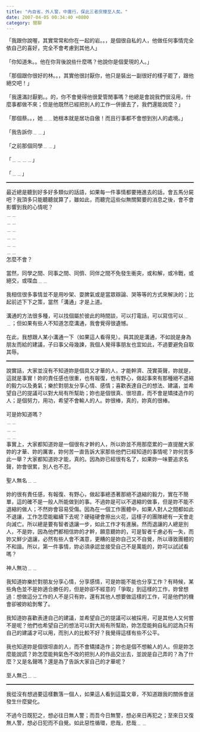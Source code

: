 ```yaml
---
title: "內自省，外人警，中庸行，保此三者庶臻至人矣。"
date: 2007-04-05 00:34:40 +0800
category: 閒聊
---
```

「我跟你說喔，其實常常和你在一起的岩。。，是個很自私的人，他做任何事情完全依自己的喜好，完全不會考慮到其他人」<br /><br />「你知道朱。。他在你背後說些什麼嗎？他說你是個愛現的人。」<br /><br />「那個跟你很好的林。。，其實他很討厭你，他只是裝出一副很好的樣子罷了，跟他絕交吧！」<br /><br />「我還滿討厭劉。。的，你不會覺得他很愛管閒事嗎？他總是會說我們很沒用，什麼事都做不來；但是他既然已經把別人的工作一併搶去了，我們還能說麼？」<br /><br />「那個蔡。。，她﹍﹍她根本就是居功自傲！而且行事都不會想到別人的處境。」<br /><br />「我告訴你﹍﹍」<br /><br />「之前那個同學﹍﹍」<br /><br />「﹍﹍﹍﹍」<br /><br />「﹍﹍」<br /><hr style="width: 100%; height: 2px;" />最近總是聽到好多好多類似的話語，如果每一件事情都要捲進去的話，會五馬分屍吧？我頂多只能聽聽就算了，雖如此，而聽完這些似無關緊要的消息之後，會不會影響到我的心情呢？<br />﹍﹍<br />﹍﹍<br />﹍﹍<br />﹍﹍<br />﹍﹍<br />﹍﹍<br />怎麼不會？<br /><br />當然，同學之間、同事之間、同儕、同伴之間不免發生衝突，或和解，或冷戰，或絕交，或喋血﹍﹍<br /><br />我相信很多事情並不是用吵架、耍脾氣或是當眾辯論、哭等等的方式來解決的；比起前述下下之策，當然「溝通」才是上道。<br /><br />溝通的方法很多種，可以找個屬於彼此的時間談，可以打電話，可以寫信可以﹍﹍；但如果有些人不知道怎麼溝通，我會覺得很遺憾。<br /><br />在此，我想跟人某小溝通一下（如果這人看得見）。與其說是溝通，不如說是身為朋友而給的建議，子曰事父母幾諫，我個人覺得事朋友也宜如此，不過要避免自取其辱。<br /><hr style="width: 100%; height: 2px;" />說實話，大家並沒有不知道妳是個具又才華的人，才能幹濟、茂實英聲，妳就是，這就是事實！妳的責任感也很重，也有報復，也有野心，做起事來有那種絕不退縮的毅力以及勇氣；樂於對朋友分享心情、感情；喜歡表達自己的想法、建議，並希望自己的提議可以對大局有所幫助；妳也是個很真、很坦直，而不會是矯揉造作的人；是個努力，用功，希望不會輸人的人。妳很棒，真的，妳真的很棒。<br /><br />可是妳知道嗎？<br />﹍﹍<br />﹍﹍<br />﹍﹍<br />事實上，大家都知道妳是一個很有才幹的人，所以妳並不用那麼累的一直提醒大家妳的才華、妳的厲害，妳何苦一直告訴大家那些他們已經知道的事情呢？妳何苦多此一舉？大家都知道妳才能，真的。因為妳已經很有名了，如果妳一味要追求名聲，妳會很累，別人也不忍。<br /><br />聖人無名﹍﹍<br /><br />妳的很有責任感，有報復、有野心，做起事總憑著那絕不退縮的毅力，實在不簡單，這的確不是一般人所能做到的事。不過妳是可以不退縮的做事，但是妳不能不退縮的做人；不然妳會容易受傷。因為在一個工作團體中，如果人對人之間都如此不退讓，工作怎麼能繼續下去呢？硬碰硬會擦出火花，這樣子的團隊總有一天會走向滅亡。所以總是要有智者退讓一步，如此工作才有進展。然而退讓的人總是別人，不是妳，因為他們都相信妳的才幹，願意聽妳的，可是智者千慮必有一失，而妳又鮮少退讓，必然有些人會不滿意，更糟的是妳自己又不自覺，所以導致團體的不和諧。所以，第一件事情，妳必須承認並接受自己不是萬能的，妳可以試試看嗎？<br /><br />神人無功﹍﹍<br /><br />我知道妳樂於對朋友分享心情，分享感情，可是妳能不能也分享工作？有時候，某些角色並不是妳適合勝任的，但是妳卻不經意的「爭取」到這樣的工作，妳曾想過：想做這分工作的人不是只有妳，還有其他人想要做這樣的工作，可是他們的機會卻被妳給剝奪了。<br /><br />我知道妳喜歡表達自己的建議，並希望自己的提議可以被採用，可是其他人又何嘗不是呢？他們也希望自己的想法可以對大局有所幫助，妳怎麼能夠自私的認為只有自己的建議才可以用，而別人的比較不好？我覺得這樣有些不公平。<br /><br />我也知道妳是個很坦直的人，而不會矯揉造作；妳也是個不想輸人的人。但是妳怎麼能說謊？妳怎麼能夠氣色不改的把別人的作品交出去，並說是自己弄的？為了什麼？又是名聲嗎？還是為了告訴大家自己的才華呢？<br /><br />至人無己﹍﹍<br /><hr style="width: 100%; height: 2px;" />我從沒有想過要這樣數落一個人，如果這人看到這篇文章，不知道跟我的關係會逞發生什麼變化。<br /><br />不過今日既犯之，想必往日無人警；而吾今日無警，想必來日再犯之；至來日又復無人警，想必日犯而不自覺。如此惡性循環，悲哉，悲哉﹍﹍<br />
